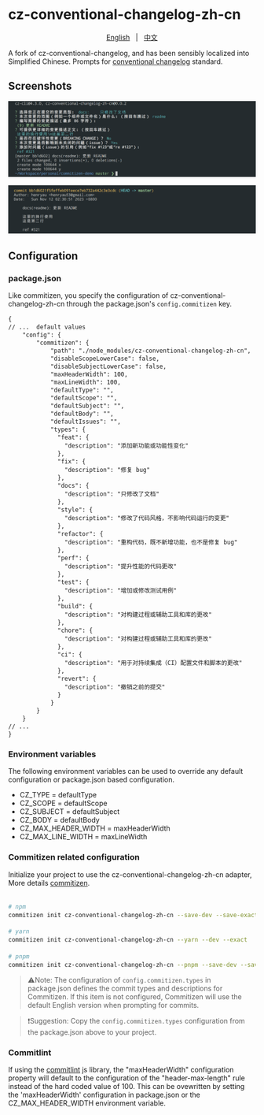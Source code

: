 # cz-conventional-changelog-zh-cn

<p align="center">
  <a href="README_en_US.md">English</a>
  <span style="margin: 0px 8px">|</span>
  <a href="README.md">中文</a>
</p>

A fork of cz-conventional-changelog, and has been sensibly localized into Simplified Chinese. Prompts for [conventional changelog](https://github.com/conventional-changelog/conventional-changelog) standard.

## Screenshots

![commits](./meta/screenshots/s1.png)

![logs](./meta/screenshots/s2.png)

## Configuration

### package.json

Like commitizen, you specify the configuration of cz-conventional-changelog-zh-cn through the package.json's `config.commitizen` key.

```json5
{
// ...  default values
    "config": {
        "commitizen": {
            "path": "./node_modules/cz-conventional-changelog-zh-cn",
            "disableScopeLowerCase": false,
            "disableSubjectLowerCase": false,
            "maxHeaderWidth": 100,
            "maxLineWidth": 100,
            "defaultType": "",
            "defaultScope": "",
            "defaultSubject": "",
            "defaultBody": "",
            "defaultIssues": "",
            "types": {
              "feat": {
                "description": "添加新功能或功能性变化"
              },
              "fix": {
                "description": "修复 bug"
              },
              "docs": {
                "description": "只修改了文档"
              },
              "style": {
                "description": "修改了代码风格，不影响代码运行的变更"
              },
              "refactor": {
                "description": "重构代码，既不新增功能，也不是修复 bug"
              },
              "perf": {
                "description": "提升性能的代码更改"
              },
              "test": {
                "description": "增加或修改测试用例"
              },
              "build": {
                "description": "对构建过程或辅助工具和库的更改"
              },
              "chore": {
                "description": "对构建过程或辅助工具和库的更改"
              },
              "ci": {
                "description": "用于对持续集成（CI）配置文件和脚本的更改"
              },
              "revert": {
                "description": "撤销之前的提交"
              }
            }
        }
    }
// ...
}
```

### Environment variables

The following environment variables can be used to override any default configuration or package.json based configuration.

* CZ_TYPE = defaultType
* CZ_SCOPE = defaultScope
* CZ_SUBJECT = defaultSubject
* CZ_BODY = defaultBody
* CZ_MAX_HEADER_WIDTH = maxHeaderWidth
* CZ_MAX_LINE_WIDTH = maxLineWidth

### Commitizen related configuration

Initialize your project to use the cz-conventional-changelog-zh-cn adapter, More details [commitizen](https://github.com/commitizen/cz-cli).

```bash

# npm
commitizen init cz-conventional-changelog-zh-cn --save-dev --save-exact

# yarn
commitizen init cz-conventional-changelog-zh-cn --yarn --dev --exact

# pnpm
commitizen init cz-conventional-changelog-zh-cn --pnpm --save-dev --save-exact

```

> ⚠️Note: The configuration of `config.commitizen.types` in package.json defines the commit types and descriptions for Commitizen. If this item is not configured, Commitizen will use the default English version when prompting for commits.

> ❗Suggestion: Copy the `config.commitizen.types` configuration from the package.json above to your project.

### Commitlint

If using the [commitlint](https://github.com/conventional-changelog/commitlint) js library, the "maxHeaderWidth" configuration property will default to the configuration of the "header-max-length" rule instead of the hard coded value of 100.  This can be ovewritten by setting the 'maxHeaderWidth' configuration in package.json or the CZ_MAX_HEADER_WIDTH environment variable.
